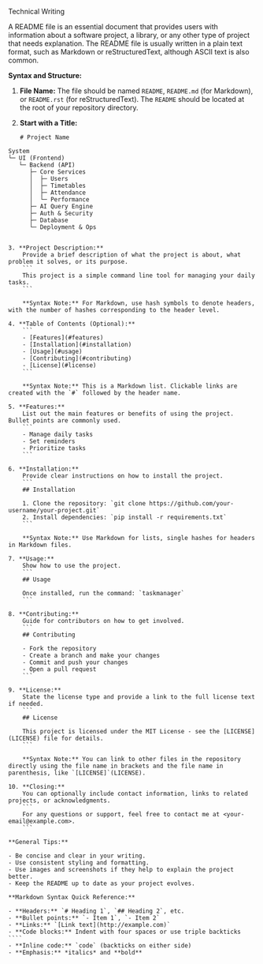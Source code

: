 Technical Writing

A README file is an essential document that provides users with information about a software project, a library, or any other type of project that needs explanation. The README file is usually written in a plain text format, such as Markdown or reStructuredText, although ASCII text is also common.

**Syntax and Structure:**

1. **File Name:** The file should be named `README`, `README.md` (for Markdown), or `README.rst` (for reStructuredText). The `README` should be located at the root of your repository directory.

2. **Start with a Title:**
    ```
    # Project Name
    ```

```text
System
└─ UI (Frontend)
   └─ Backend (API)
      ├─ Core Services
      │  ├─ Users
      │  ├─ Timetables
      │  ├─ Attendance
      │  └─ Performance
      ├─ AI Query Engine
      ├─ Auth & Security
      ├─ Database
      └─ Deployment & Ops


3. **Project Description:**
    Provide a brief description of what the project is about, what problem it solves, or its purpose.
    ```
    This project is a simple command line tool for managing your daily tasks.
    ```

    **Syntax Note:** For Markdown, use hash symbols to denote headers, with the number of hashes corresponding to the header level.

4. **Table of Contents (Optional):**
    ```
    - [Features](#features)
    - [Installation](#installation)
    - [Usage](#usage)
    - [Contributing](#contributing)
    - [License](#license)
    ```

    **Syntax Note:** This is a Markdown list. Clickable links are created with the `#` followed by the header name.

5. **Features:**
    List out the main features or benefits of using the project. Bullet points are commonly used.
    ```
    - Manage daily tasks
    - Set reminders
    - Prioritize tasks
    ```

6. **Installation:**
    Provide clear instructions on how to install the project.
    ```
    ## Installation

    1. Clone the repository: `git clone https://github.com/your-username/your-project.git`
    2. Install dependencies: `pip install -r requirements.txt`
    ```

    **Syntax Note:** Use Markdown for lists, single hashes for headers in Markdown files.

7. **Usage:**
    Show how to use the project.
    ```
    ## Usage

    Once installed, run the command: `taskmanager`
    ```

8. **Contributing:**
    Guide for contributors on how to get involved.
    ```
    ## Contributing

    - Fork the repository
    - Create a branch and make your changes
    - Commit and push your changes
    - Open a pull request
    ```

9. **License:**
    State the license type and provide a link to the full license text if needed.
    ```
    ## License

    This project is licensed under the MIT License - see the [LICENSE](LICENSE) file for details.
    ```

    **Syntax Note:** You can link to other files in the repository directly using the file name in brackets and the file name in parenthesis, like `[LICENSE]`(LICENSE).

10. **Closing:**
    You can optionally include contact information, links to related projects, or acknowledgments.
    ```
    For any questions or support, feel free to contact me at <your-email@example.com>.
    ```

**General Tips:**

- Be concise and clear in your writing.
- Use consistent styling and formatting.
- Use images and screenshots if they help to explain the project better.
- Keep the README up to date as your project evolves.

**Markdown Syntax Quick Reference:**

- **Headers:** `# Heading 1`, `## Heading 2`, etc.
- **Bullet points:** `- Item 1`, `- Item 2`
- **Links:** `[Link text](http://example.com)`
- **Code blocks:** Indent with four spaces or use triple backticks ````
- **Inline code:** `code` (backticks on either side)
- **Emphasis:** *italics* and **bold**


